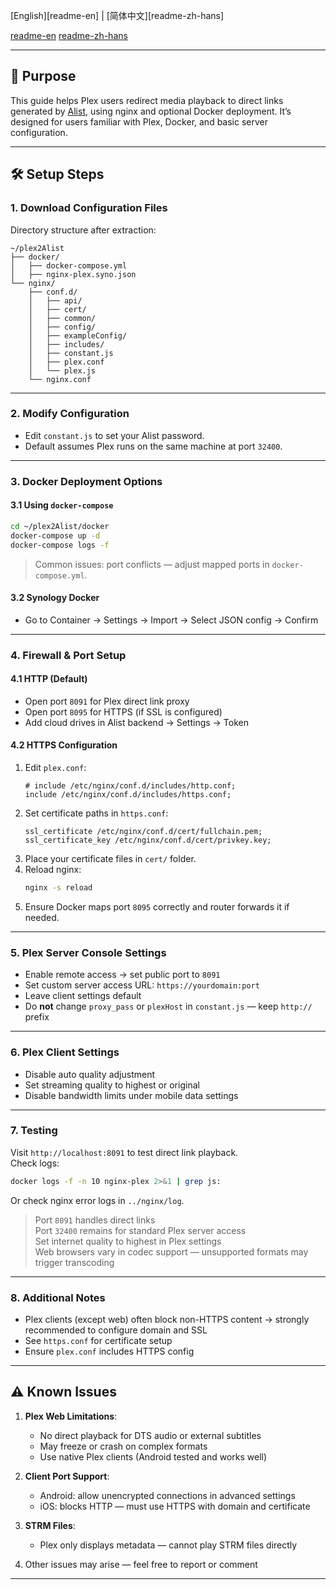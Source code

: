 [English][readme-en] | [简体中文][readme-zh-hans]

[readme-en](./README.md)
[readme-zh-hans](./README.zh-Hans.md)

---

## 🎯 Purpose
This guide helps Plex users redirect media playback to direct links generated by [Alist](https://github.com/Xhofe/alist), using nginx and optional Docker deployment. It’s designed for users familiar with Plex, Docker, and basic server configuration.

---

## 🛠️ Setup Steps

### 1. Download Configuration Files

Directory structure after extraction:
```plaintext
~/plex2Alist
├── docker/
│   ├── docker-compose.yml
│   ├── nginx-plex.syno.json
└── nginx/
    ├── conf.d/
    │   ├── api/
    │   ├── cert/
    │   ├── common/
    │   ├── config/
    │   ├── exampleConfig/
    │   ├── includes/
    │   ├── constant.js
    │   ├── plex.conf
    │   └── plex.js
    └── nginx.conf
```

---

### 2. Modify Configuration

- Edit `constant.js` to set your Alist password.
- Default assumes Plex runs on the same machine at port `32400`.

---

### 3. Docker Deployment Options

#### 3.1 Using `docker-compose`
```bash
cd ~/plex2Alist/docker
docker-compose up -d
docker-compose logs -f
```
> Common issues: port conflicts — adjust mapped ports in `docker-compose.yml`.

#### 3.2 Synology Docker
- Go to Container → Settings → Import → Select JSON config → Confirm

---

### 4. Firewall & Port Setup

#### 4.1 HTTP (Default)
- Open port `8091` for Plex direct link proxy
- Open port `8095` for HTTPS (if SSL is configured)
- Add cloud drives in Alist backend → Settings → Token

#### 4.2 HTTPS Configuration
1. Edit `plex.conf`:
   ```nginx
   # include /etc/nginx/conf.d/includes/http.conf;
   include /etc/nginx/conf.d/includes/https.conf;
   ```
2. Set certificate paths in `https.conf`:
   ```nginx
   ssl_certificate /etc/nginx/conf.d/cert/fullchain.pem;
   ssl_certificate_key /etc/nginx/conf.d/cert/privkey.key;
   ```
3. Place your certificate files in `cert/` folder.
4. Reload nginx:
   ```bash
   nginx -s reload
   ```
5. Ensure Docker maps port `8095` correctly and router forwards it if needed.

---

### 5. Plex Server Console Settings

- Enable remote access → set public port to `8091`
- Set custom server access URL: `https://yourdomain:port`
- Leave client settings default
- Do **not** change `proxy_pass` or `plexHost` in `constant.js` — keep `http://` prefix

---

### 6. Plex Client Settings

- Disable auto quality adjustment
- Set streaming quality to highest or original
- Disable bandwidth limits under mobile data settings

---

### 7. Testing

Visit `http://localhost:8091` to test direct link playback.  
Check logs:
```bash
docker logs -f -n 10 nginx-plex 2>&1 | grep js:
```
Or check nginx error logs in `../nginx/log`.

> Port `8091` handles direct links  
> Port `32400` remains for standard Plex server access  
> Set internet quality to highest in Plex settings  
> Web browsers vary in codec support — unsupported formats may trigger transcoding

---

### 8. Additional Notes

- Plex clients (except web) often block non-HTTPS content → strongly recommended to configure domain and SSL
- See `https.conf` for certificate setup
- Ensure `plex.conf` includes HTTPS config

---

## ⚠️ Known Issues

1. **Plex Web Limitations**:
   - No direct playback for DTS audio or external subtitles
   - May freeze or crash on complex formats
   - Use native Plex clients (Android tested and works well)

2. **Client Port Support**:
   - Android: allow unencrypted connections in advanced settings
   - iOS: blocks HTTP — must use HTTPS with domain and certificate

3. **STRM Files**:
   - Plex only displays metadata — cannot play STRM files directly

4. Other issues may arise — feel free to report or comment

---
